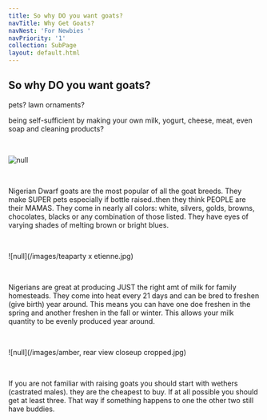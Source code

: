 ```yaml
---
title: So why DO you want goats?
navTitle: Why Get Goats?
navNest: 'For Newbies '
navPriority: '1'
collection: SubPage
layout: default.html
---
```

## **So why DO you want goats?**

pets? lawn ornaments? 

being self-sufficient by making your own milk, yogurt, cheese, meat, even soap and cleaning products?

<br />

![null]()

<br />

Nigerian Dwarf goats are the most popular of all the goat breeds. They make SUPER pets especially if bottle raised..then they think PEOPLE are their MAMAS. They come in nearly all colors: white, silvers, golds, browns, chocolates, blacks or any combination of those listed. They have eyes of varying shades of melting brown or bright blues.

<br />

![null](/images/teaparty x etienne.jpg)

<br />

Nigerians are great at producing JUST the right amt of milk for family homesteads. They come into heat every 21 days and can be bred to freshen (give birth) year around. This means you can have one doe freshen in the spring and another freshen in the fall or winter.  This allows your milk quantity to be evenly produced year around.

<br />

![null](/images/amber, rear view closeup cropped.jpg)

<br />

If you are not familiar with raising goats you should start with wethers (castrated males). they are the cheapest to buy. If at all possible you should get at least three. That way if something happens to one the other two still have buddies.
